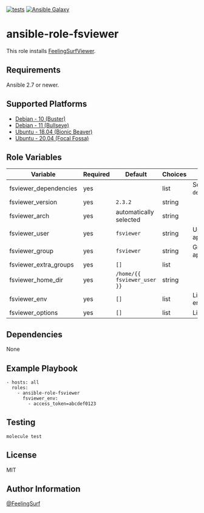 [![tests](https://github.com/feelingsurf/ansible-role-fsviewer/workflows/Test%20ansible%20role/badge.svg)](https://github.com/feelingsurf/ansible-role-fsviewer/actions?query=workflow%3A%22Test+ansible+role%22)
[![Ansible Galaxy](https://img.shields.io/badge/galaxy-feelingsurf.fsviewer-blue.svg)](https://galaxy.ansible.com/feelingsurf/fsviewer)


ansible-role-fsviewer
=====================

This role installs [FeelingSurfViewer](https://github.com/feelingsurf/viewer).

Requirements
------------

Ansible 2.7 or newer.

Supported Platforms
-------------------

- [Debian - 10 (Buster)](https://wiki.debian.org/DebianBuster)
- [Debian - 11 (Bullseye)](https://wiki.debian.org/DebianBullseye)
- [Ubuntu - 18.04 (Bionic Beaver)](http://releases.ubuntu.com/18.04/)
- [Ubuntu - 20.04 (Focal Fossa)](http://releases.ubuntu.com/20.04/)

Role Variables
--------------

| Variable                    | Required | Default                     | Choices   | Comments                     |
|-----------------------------|----------|-----------------------------|-----------|------------------------------|
| fsviewer_dependencies       | yes      |                             | list      | See `defaults/main.yml`.     |
| fsviewer_version            | yes      | `2.3.2`                     | string    |                              |
| fsviewer_arch               | yes      | automatically selected      | string    |                              |
| fsviewer_user               | yes      | `fsviewer`                  | string    | User to run the app as.      |
| fsviewer_group              | yes      | `fsviewer`                  | string    | Group to run the app as.     |
| fsviewer_extra_groups       | yes      | `[]`                        | list      |                              |
| fsviewer_home_dir           | yes      | `/home/{{ fsviewer_user }}` | string    |                              |
| fsviewer_env                | yes      | `[]`                        | list      | List of additional env vars. |
| fsviewer_options            | yes      | `[]`                        | list      | List of cli options.         |

Dependencies
------------

None

Example Playbook
----------------

    - hosts: all
      roles:
        - ansible-role-fsviewer
          fsviewer_env:
            - access_token=abcdef0123

Testing
-------

    molecule test

License
-------

MIT

Author Information
------------------

[@FeelingSurf](https://github.com/feelingsurf)
